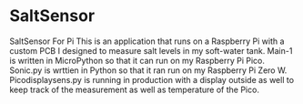 # SaltSensor
SaltSensor For Pi
This is an application that runs on a Raspberry Pi with a custom PCB I designed to measure salt levels in my soft-water tank. Main-1 is written in MicroPython so that it can run on my Raspberry Pi Pico.
Sonic.py is wrttien in Python so that it ran run on my Raspberry Pi Zero W.
Picodisplaysens.py is running in production with a display outside as well to keep track of the measurement as well as temperature of the Pico.
